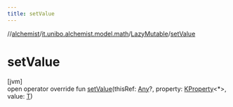 ```yaml
---
title: setValue
---
```

//[alchemist](../../../index.html)/[it.unibo.alchemist.model.math](../index.html)/[LazyMutable](index.html)/[setValue](set-value.html)



# setValue



[jvm]\
open operator override fun [setValue](set-value.html)(thisRef: [Any](https://kotlinlang.org/api/latest/jvm/stdlib/kotlin/-any/index.html)?, property: [KProperty](https://kotlinlang.org/api/latest/jvm/stdlib/kotlin.reflect/-k-property/index.html)<*>, value: [T](index.html))




